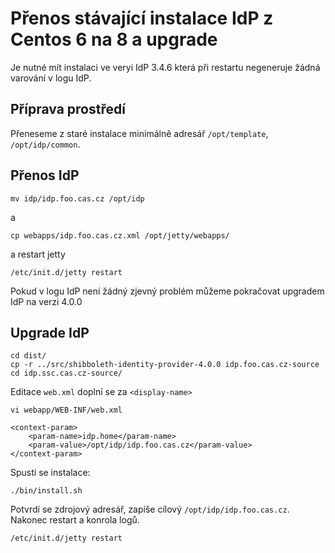 # Přenos stávající instalace  IdP z Centos 6 na 8 a upgrade 

Je nutné mít instalaci ve veryi IdP 3.4.6 která při restartu negeneruje žádná varování v logu IdP.

## Příprava prostředí
Přeneseme z staré instalace minimálně adresář `/opt/template`, `/opt/idp/common`.

## Přenos IdP
```
mv idp/idp.foo.cas.cz /opt/idp
```
a
```
cp webapps/idp.foo.cas.cz.xml /opt/jetty/webapps/
```
a  restart jetty
```
/etc/init.d/jetty restart
```
Pokud v logu IdP není žádný zjevný problém můžeme pokračovat upgradem IdP na verzi 4.0.0

## Upgrade IdP
```
cd dist/
cp -r ../src/shibboleth-identity-provider-4.0.0 idp.foo.cas.cz-source
cd idp.ssc.cas.cz-source/
```
Editace `web.xml` doplní se za `<display-name>`
```
vi webapp/WEB-INF/web.xml
```
```
<context-param>
    <param-name>idp.home</param-name>
    <param-value>/opt/idp/idp.foo.cas.cz</param-value>
</context-param>
```
Spustí se instalace:
```
./bin/install.sh
```
Potvrdí se zdrojový adresář, zapíše cílový `/opt/idp/idp.foo.cas.cz`.
Nakonec restart a konrola logů.
```
/etc/init.d/jetty restart
```
